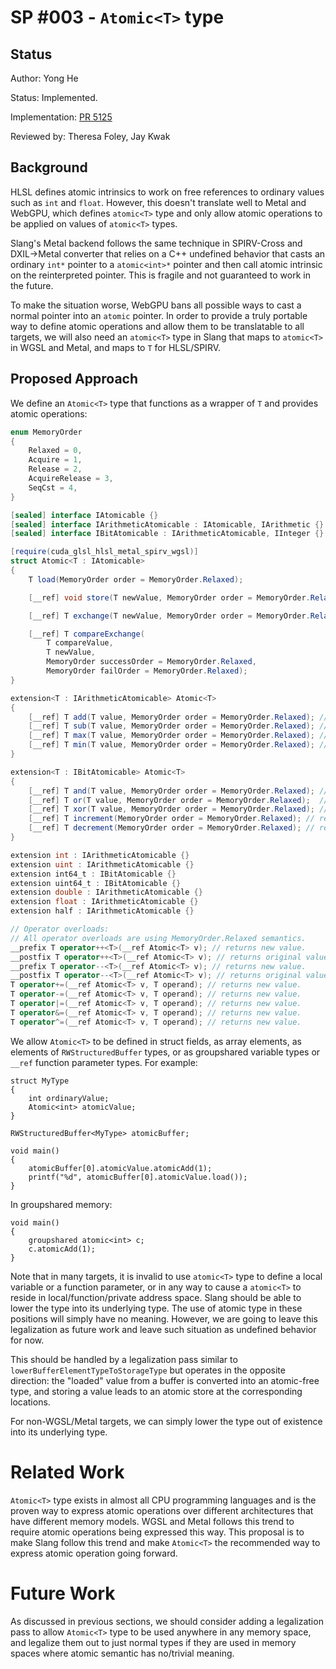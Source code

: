 SP #003 - `Atomic<T>` type
==============


Status
------

Author: Yong He

Status: Implemented.

Implementation: [PR 5125](https://github.com/shader-slang/slang/pull/5125)

Reviewed by: Theresa Foley, Jay Kwak

Background
----------

HLSL defines atomic intrinsics to work on free references to ordinary values such as `int` and `float`. However, this doesn't translate well to Metal and WebGPU,
which defines `atomic<T>` type and only allow atomic operations to be applied on values of `atomic<T>` types.

Slang's Metal backend follows the same technique in SPIRV-Cross and DXIL->Metal converter that relies on a C++ undefined behavior that casts an ordinary `int*` pointer to a `atomic<int>*` pointer
and then call atomic intrinsic on the reinterpreted pointer. This is fragile and not guaranteed to work in the future.

To make the situation worse, WebGPU bans all possible ways to cast a normal pointer into an `atomic` pointer. In order to provide a truly portable way to define
atomic operations and allow them to be translatable to all targets, we will also need an `atomic<T>` type in Slang that maps to `atomic<T>` in WGSL and Metal, and maps to
`T` for HLSL/SPIRV.


Proposed Approach
-----------------

We define an `Atomic<T>` type that functions as a wrapper of `T` and provides atomic operations:
```csharp
enum MemoryOrder
{
    Relaxed = 0,
    Acquire = 1,
    Release = 2,
    AcquireRelease = 3,
    SeqCst = 4,
}

[sealed] interface IAtomicable {}
[sealed] interface IArithmeticAtomicable : IAtomicable, IArithmetic {}
[sealed] interface IBitAtomicable : IArithmeticAtomicable, IInteger {}

[require(cuda_glsl_hlsl_metal_spirv_wgsl)]
struct Atomic<T : IAtomicable>
{
    T load(MemoryOrder order = MemoryOrder.Relaxed);

    [__ref] void store(T newValue, MemoryOrder order = MemoryOrder.Relaxed);

    [__ref] T exchange(T newValue, MemoryOrder order = MemoryOrder.Relaxed); // returns old value

    [__ref] T compareExchange(
        T compareValue,
        T newValue,
        MemoryOrder successOrder = MemoryOrder.Relaxed,
        MemoryOrder failOrder = MemoryOrder.Relaxed);
}

extension<T : IArithmeticAtomicable> Atomic<T>
{
    [__ref] T add(T value, MemoryOrder order = MemoryOrder.Relaxed); // returns original value
    [__ref] T sub(T value, MemoryOrder order = MemoryOrder.Relaxed); // returns original value
    [__ref] T max(T value, MemoryOrder order = MemoryOrder.Relaxed); // returns original value
    [__ref] T min(T value, MemoryOrder order = MemoryOrder.Relaxed); // returns original value
}

extension<T : IBitAtomicable> Atomic<T>
{
    [__ref] T and(T value, MemoryOrder order = MemoryOrder.Relaxed); // returns original value
    [__ref] T or(T value, MemoryOrder order = MemoryOrder.Relaxed);  // returns original value
    [__ref] T xor(T value, MemoryOrder order = MemoryOrder.Relaxed); // returns original value
    [__ref] T increment(MemoryOrder order = MemoryOrder.Relaxed); // returns original value
    [__ref] T decrement(MemoryOrder order = MemoryOrder.Relaxed); // returns original value
}

extension int : IArithmeticAtomicable {}
extension uint : IArithmeticAtomicable {}
extension int64_t : IBitAtomicable {}
extension uint64_t : IBitAtomicable {}
extension double : IArithmeticAtomicable {}
extension float : IArithmeticAtomicable {}
extension half : IArithmeticAtomicable {}

// Operator overloads:
// All operator overloads are using MemoryOrder.Relaxed semantics.
__prefix T operator++<T>(__ref Atomic<T> v); // returns new value.
__postfix T operator++<T>(__ref Atomic<T> v); // returns original value.
__prefix T operator--<T>(__ref Atomic<T> v); // returns new value.
__postfix T operator--<T>(__ref Atomic<T> v); // returns original value.
T operator+=(__ref Atomic<T> v, T operand); // returns new value.
T operator-=(__ref Atomic<T> v, T operand); // returns new value.
T operator|=(__ref Atomic<T> v, T operand); // returns new value.
T operator&=(__ref Atomic<T> v, T operand); // returns new value.
T operator^=(__ref Atomic<T> v, T operand); // returns new value.
```

We allow `Atomic<T>` to be defined in struct fields, as array elements, as elements of `RWStructuredBuffer` types,
or as groupshared variable types or `__ref` function parameter types. For example:

```hlsl
struct MyType
{
    int ordinaryValue;
    Atomic<int> atomicValue;
}

RWStructuredBuffer<MyType> atomicBuffer;

void main()
{
    atomicBuffer[0].atomicValue.atomicAdd(1);
    printf("%d", atomicBuffer[0].atomicValue.load());
}
```

In groupshared memory:

```hlsl
void main()
{
    groupshared atomic<int> c;
    c.atomicAdd(1);
}
```

Note that in many targets, it is invalid to use `atomic<T>` type to define a local variable or a function parameter, or in any way
to cause a `atomic<T>` to reside in local/function/private address space. Slang should be able to lower the type
into its underlying type. The use of atomic type in these positions will simply have no meaning. However, we are going to leave
this legalization as future work and leave such situation as undefined behavior for now.

This should be handled by a legalization pass similar to `lowerBufferElementTypeToStorageType` but operates
in the opposite direction: the "loaded" value from a buffer is converted into an atomic-free type, and storing a value leads to an
atomic store at the corresponding locations.

For non-WGSL/Metal targets, we can simply lower the type out of existence into its underlying type.

# Related Work

`Atomic<T>` type exists in almost all CPU programming languages and is the proven way to express atomic operations over different
architectures that have different memory models. WGSL and Metal follows this trend to require atomic operations being expressed
this way. This proposal is to make Slang follow this trend and make `Atomic<T>` the recommended way to express atomic operation
going forward.

# Future Work

As discussed in previous sections, we should consider adding a legalization pass to allow `Atomic<T>` type to be used anywhere in
any memory space, and legalize them out to just normal types if they are used in memory spaces where atomic semantic has no/trivial
meaning.
